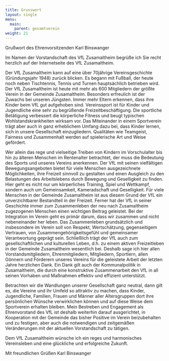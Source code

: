 ```yaml
---
title: Grusswort
layout: single
menu:
  main:
    parent: gesamtverein
weight: 21
---
```


Grußwort des Ehrenvorsitzenden Karl Binswanger

Im Namen der Vorstandschaft des VfL Zusamaltheim begrüße ich Sie recht herzlich auf der Internetseite des VfL Zusamaltheim.

Der VfL Zusamaltheim kann auf eine über 70jährige Vereinsgeschichte (Gründungsjahr 1948) zurück blicken. Es begann mit Fußball, der heute noch neben Tischtennis, Tennis und Turnen hauptsächlich betrieben wird. Der VfL Zusamaltheim ist heute mit mehr als 600 Mitgliedern der größte Verein in der Gemeinde Zusamaltheim. Besonders erfreulich ist der Zuwachs bei unseren Jüngsten. Immer mehr Eltern erkennen, dass ihre Kinder beim VfL gut aufgehoben sind. Vereinssport ist für Kinder und Jugendliche eine sehr zu begrüßende Freizeitbeschäftigung. Die sportliche Betätigung verbessert die körperliche Fitness und beugt typischen Wohlstandskrankheiten wirksam vor. Das Miteinander in einem Sportverein trägt aber auch in ganz erheblichem Umfang dazu bei, dass Kinder lernen, sich in unsere Gesellschaft einzugliedern. Qualitäten wie Teamgeist, Fairness und Zusammenhalt werden auf spielerische Art und Weise gefördert.

Wer allein das rege und vielseitige Treiben von Kindern im Vorschulalter bis hin zu älteren Menschen im Rentenalter betrachtet, der muss die Bedeutung des Sports und unseres Vereins anerkennen. Der VfL mit seinen vielfältigen Bewegungsangeboten bietet für viele Menschen ausgezeichnete Möglichkeiten, ihre Freizeit sinnvoll zu gestalten und einen Ausgleich zu den Belastungen des Arbeitslebens durch Bewegung und Geselligkeit zu finden. Hier geht es nicht nur um körperliches Training, Spiel und Wettkampf, sondern auch um Gemeinsamkeit, Kameradschaft und Geselligkeit. Für viele Menschen in der Gemeinde Zusamaltheim ist aus diesem Grund der VfL ein unverzichtbarer Bestandteil in der Freizeit.
Ferner hat der VfL in seiner Geschichte immer zum Zusammenleben der neu nach Zusamaltheim zugezogenen Menschen einen wichtigen Beitrag geleistet. Bei der Integration im Verein geht es primär darum, dass wir zusammen und nicht nebeneinander her leben.  Das Zusammenleben grundsätzlich und insbesondere im Verein soll von Respekt, Wertschätzung,  gegenseitigem Vertrauen, von Zusammengehörigkeitsgefühl und gemeinsamer Verantwortung geprägt sein. Schließlich trägt der VfL auch zum gesellschaftlichen und kulturellen Leben, d.h. zu einem aktiven Freizeitleben in der Gemeinde Zusamaltheim wesentlich bei. Deshalb sage ich hier allen Vorstandsmitgliedern, Ehrenmitgliedern, Mitgliedern, Sportlern, allen Gönnern und Förderern unseres Vereins für die geleistete Arbeit der letzten Jahre herzlichen Dank. Ein Dank gilt auch der Kommunalpolitik in Zusamaltheim, die durch eine konstruktive Zusammenarbeit den VfL in all seinen Vorhaben und Maßnahmen effektiv und effizient unterstützt.

Betrachten wir die Wandlungen unserer Gesellschaft ganz neutral, dann gilt es, die Vereine und ihr Umfeld so attraktiv zu machen, dass Kinder, Jugendliche, Familien, Frauen und Männer aller Altersgruppen dort ihre persönlichen Wünsche verwirklichen können und auf diese Weise dem Sportverein erhalten bleiben. Mein Bestreben und Engagement als Ehrenvorstand des VfL ist deshalb weiterhin darauf ausgerichtet, in Kooperation mit der Gemeinde das bisher Positive im Verein beizubehalten und zu festigen, aber auch die notwendigen und zeitgemäßen Veränderungen mit der aktuellen Vorstandschaft zu tätigen.

Dem VfL Zusamaltheim wünsche ich ein reges und harmonisches Vereinsleben und eine glückliche und erfolgreiche Zukunft.

Mit freundlichen Grüßen
Karl Binswanger






